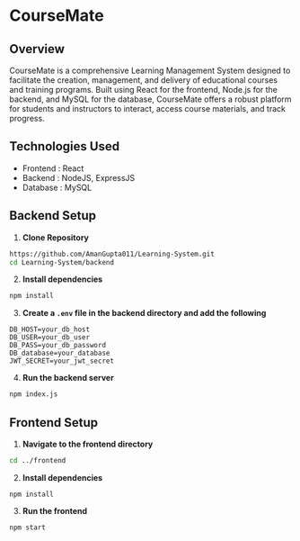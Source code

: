 # CourseMate

## Overview

CourseMate is a comprehensive Learning Management System designed to facilitate the creation, management, and delivery of educational courses and training programs. Built using React for the frontend, Node.js for the backend, and MySQL for the database, CourseMate offers a robust platform for students and instructors to interact, access course materials, and track progress.

## Technologies Used

- Frontend : React
- Backend : NodeJS, ExpressJS
- Database : MySQL

## Backend Setup

1. **Clone Repository**

```bash
https://github.com/AmanGupta011/Learning-System.git
cd Learning-System/backend
```

2. **Install dependencies**

```bash
npm install
```

3. **Create a `.env` file in the backend directory and add the following**

```
DB_HOST=your_db_host
DB_USER=your_db_user
DB_PASS=your_db_password
DB_database=your_database
JWT_SECRET=your_jwt_secret
```

4. **Run the backend server**

```bash
npm index.js
```

## Frontend Setup

1. **Navigate to the frontend directory**

```bash
cd ../frontend
```

2. **Install dependencies**

```
npm install
```

3. **Run the frontend**

```
npm start
```
